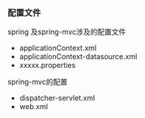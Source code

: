 ### 配置文件

spring 及spring-mvc涉及的配置文件

- applicationContext.xml
- applicationContext-datasource.xml
- xxxxx.properties

spring-mvc的配置

- dispatcher-servlet.xml
- web.xml